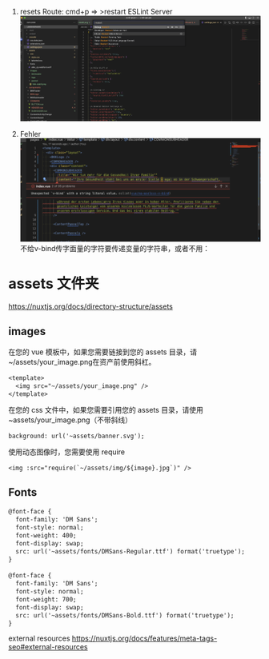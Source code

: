 1. resets Route: cmd+p => >restart ESLint Server
![restart](nuxt-img/restart.png)

2. Fehler
![restart](nuxt-img/EsLint_Fehler.png)
不给v-bind传字面量的字符要传递变量的字符串，或者不用：

# assets 文件夹  
<https://nuxtjs.org/docs/directory-structure/assets>
## images

在您的 vue 模板中，如果您需要链接到您的 assets 目录，请~/assets/your_image.png在资产前使用斜杠。
```
<template>
  <img src="~/assets/your_image.png" />
</template>
```

在您的 css 文件中，如果您需要引用您的  assets  目录，请使用~assets/your_image.png（不带斜线）
```
background: url('~assets/banner.svg');
```
使用动态图像时，您需要使用 require
```
<img :src="require(`~/assets/img/${image}.jpg`)" />
```

## Fonts

```
@font-face {
  font-family: 'DM Sans';
  font-style: normal;
  font-weight: 400;
  font-display: swap;
  src: url('~assets/fonts/DMSans-Regular.ttf') format('truetype');
}

@font-face {
  font-family: 'DM Sans';
  font-style: normal;
  font-weight: 700;
  font-display: swap;
  src: url('~assets/fonts/DMSans-Bold.ttf') format('truetype');
}
```
external resources
<https://nuxtjs.org/docs/features/meta-tags-seo#external-resources>


